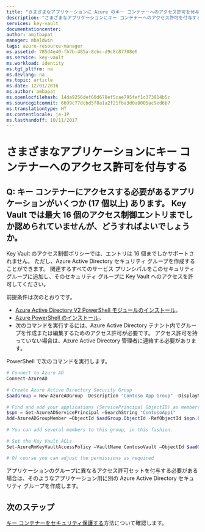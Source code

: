 ```yaml
---
title: "さまざまなアプリケーションに Azure のキー コンテナーへのアクセス許可を付与する | Microsoft Docs"
description: "さまざまなアプリケーションにキー コンテナーへのアクセス許可を付与する方法を説明します。"
services: key-vault
documentationcenter: 
author: amitbapat
manager: mbaldwin
tags: azure-resource-manager
ms.assetid: 785d4e40-fb7b-485a-8cbc-d9c8c87708e6
ms.service: key-vault
ms.workload: identity
ms.tgt_pltfrm: na
ms.devlang: na
ms.topic: article
ms.date: 12/01/2016
ms.author: ambapat
ms.openlocfilehash: 14da9256def60d678ef5cae795fef1c373914b5c
ms.sourcegitcommit: 6699c77dcbd5f8a1a2f21fba3d0a0005ac9ed6b7
ms.translationtype: HT
ms.contentlocale: ja-JP
ms.lasthandoff: 10/11/2017
---
```

# <a name="grant-permission-to-many-applications-to-access-a-key-vault"></a>さまざまなアプリケーションにキー コンテナーへのアクセス許可を付与する

## <a name="q-i-have-several-over-16-applications-that-need-to-access-a-key-vault-since-key-vault-only-allows-16-access-control-entries-how-can-i-achieve-that"></a>Q: キー コンテナーにアクセスする必要があるアプリケーションがいくつか (17 個以上) あります。 Key Vault では最大 16 個のアクセス制御エントリまでしか認められていませんが、どうすればよいでしょうか。

Key Vault のアクセス制御ポリシーでは、エントリは 16 個までしかサポートされません。 ただし、Azure Active Directory セキュリティ グループを作成することができます。 関連するすべてのサービス プリンシパルをこのセキュリティ グループに追加し、そのセキュリティ グループに Key Vault へのアクセスを許可してください。

前提条件は次のとおりです。
* [Azure Active Directory V2 PowerShell モジュールのインストール](https://www.powershellgallery.com/packages/AzureAD)。
* [Azure PowerShell のインストール](/powershell/azure/overview)。
* 次のコマンドを実行するには、Azure Active Directory テナント内でグループを作成または編集するためのアクセス許可が必要です。 アクセス許可を持っていない場合は、Azure Active Directory 管理者に連絡する必要があります。

PowerShell で次のコマンドを実行します。

```powershell
# Connect to Azure AD 
Connect-AzureAD 
 
# Create Azure Active Directory Security Group 
$aadGroup = New-AzureADGroup -Description "Contoso App Group" -DisplayName "ContosoAppGroup" -MailEnabled 0 -MailNickName none -SecurityEnabled 1 
 
# Find and add your applications (ServicePrincipal ObjectID) as members to this group 
$spn = Get-AzureADServicePrincipal –SearchString "ContosoApp1" 
Add-AzureADGroupMember –ObjectId $aadGroup.ObjectId -RefObjectId $spn.ObjectId 
 
# You can add several members to this group, in this fashion. 
 
# Set the Key Vault ACLs 
Set-AzureRmKeyVaultAccessPolicy –VaultName ContosoVault –ObjectId $aadGroup.ObjectId -PermissionToKeys all –PermissionToSecrets all –PermissionToCertificates all 
 
# Of course you can adjust the permissions as required 
```

アプリケーションのグループに異なるアクセス許可セットを付与する必要がある場合は、そのようなアプリケーション用に別の Azure Active Directory セキュリティ グループを作成します。

## <a name="next-steps"></a>次のステップ

[キー コンテナーをセキュリティ保護する](key-vault-secure-your-key-vault.md)方法について確認します。

